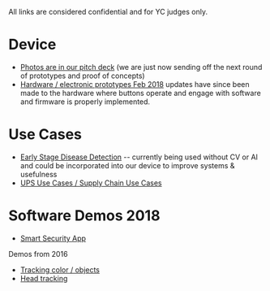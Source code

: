 All links are considered confidential and for YC judges only. 

# Device 
- [Photos are in our pitch deck](https://docsend.com/view/m86u6bx) (we are just now sending off the next round of prototypes and proof of concepts)
- [Hardware / electronic prototypes Feb 2018](https://drive.google.com/open?id=1wfr7KrUKAge25OT_u5xsQ9OAjwMLajro) updates have since been made to the hardware where buttons operate and engage with software and firmware is properly implemented. 

# Use Cases
- [Early Stage Disease Detection](https://docsend.com/view/94xwqd7) -- currently being used without CV or AI and could be incorporated into our device to improve systems & usefulness 
- [UPS Use Cases / Supply Chain Use Cases](https://docsend.com/view/zcxs6a8)

# Software Demos 2018
- [Smart Security App](https://drive.google.com/open?id=1W3mII8YWdDIwROSCGDtyl6Xi2wRZKuAp)

Demos from 2016 <br> 
- [Tracking color / objects](https://github.com/loving1/Lumenora-Website/blob/master/tennisball%20tracking.mp4)
- [Head tracking](https://github.com/loving1/Lumenora-Website/blob/master/HeadTracking.mp4) 
